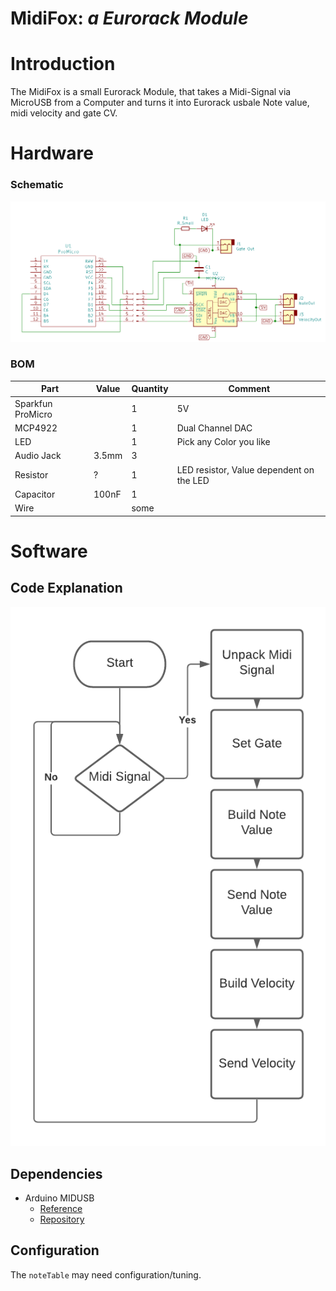 # MidiFox:  *a Eurorack Module*

# Introduction

The MidiFox is a small Eurorack Module, that takes a Midi-Signal via MicroUSB from a Computer and turns it into  Eurorack usbale Note value, midi velocity and gate CV.

# Hardware

### Schematic

![schematic](schematics.png "schematic")



### BOM
Part | Value | Quantity | Comment
--- | --- | --- | ---
Sparkfun ProMicro |  | 1 | 5V
MCP4922 |  | 1 | Dual Channel DAC
LED |  | 1 | Pick any Color you like
Audio Jack | 3.5mm | 3 | 
Resistor | ? | 1 | LED resistor, Value dependent on the LED
Capacitor  | 100nF | 1 |
Wire | | some |

# Software

## Code Explanation

![Block Diagram](BlockDiagrammMidiFox.png "Block Diagram")

## Dependencies 

- Arduino MIDUSB
    - [Reference](https://www.arduino.cc/en/Reference/MIDIUSB)
    - [Repository](https://github.com/arduino-libraries/MIDIUSB)

## Configuration
The `noteTable` may need configuration/tuning.
